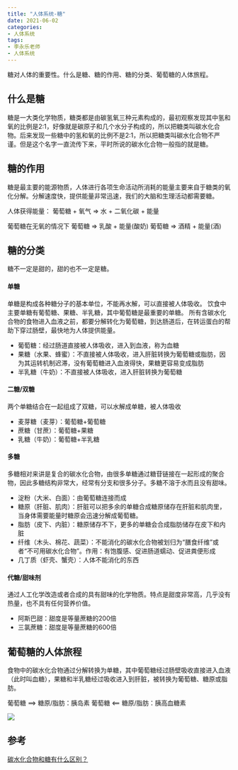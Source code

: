 ```yaml
---
title: "人体系统-糖"
date: 2021-06-02
categories:
- 人体系统
tags:
- 李永乐老师
- 人体系统
---
```


糖对人体的重要性。什么是糖、糖的作用、糖的分类、葡萄糖的人体旅程。
<!-- more -->

## 什么是糖

糖是一大类化学物质，糖类都是由碳氢氧三种元素构成的，最初观察发现其中氢和氧的比例是2:1，好像就是碳原子和几个水分子构成的，所以把糖类叫碳水化合物。后来发现一些糖中的氢和氧的比例不是2:1，所以把糖类叫碳水化合物不严谨。但是这个名字一直流传下来，平时所说的碳水化合物一般指的就是糖。

## 糖的作用

糖是最主要的能源物质，人体进行各项生命活动所消耗的能量主要来自于糖类的氧化分解。分解速度快，提供能量非常迅速，我们的大脑和生理活动都需要糖。

人体获得能量：
葡萄糖 + 氧气 => 水 + 二氧化碳 + 能量

葡萄糖在无氧的情况下
葡萄糖 => 乳酸 + 能量(酸奶)
葡萄糖 => 酒精 + 能量(酒)

## 糖的分类
糖不一定是甜的，甜的也不一定是糖。

#### 单糖
单糖是构成各种糖分子的基本单位，不能再水解，可以直接被人体吸收。
饮食中主要单糖有葡萄糖、果糖、半乳糖，其中葡萄糖是最重要的单糖。
所有含碳水化合物的食物进入血液之前，都要分解转化为葡萄糖，到达肠道后，在转运蛋白的帮助下穿过肠壁，最快地为人体提供能量。

* 葡萄糖：经过肠道直接被人体吸收，进入到血液，称为血糖
* 果糖（水果、蜂蜜）：不直接被人体吸收，进入肝脏转换为葡萄糖或脂肪，因为其运转机制迟滞，没有葡萄糖进入血液得快，果糖更容易变成脂肪
* 半乳糖（牛奶）：不直接被人体吸收，进入肝脏转换为葡萄糖

#### 二糖/双糖
两个单糖结合在一起组成了双糖，可以水解成单糖，被人体吸收

* 麦芽糖（麦芽）：葡萄糖+葡萄糖
* 蔗糖（甘蔗）：葡萄糖+果糖
* 乳糖（牛奶）：葡萄糖+半乳糖

#### 多糖
多糖相对来讲是复合的碳水化合物，由很多单糖通过糖苷链接在一起形成的聚合物，因此多糖结构非常大，经常有分支和很多分子。多糖不溶于水而且没有甜味。

* 淀粉（大米、白面）：由葡萄糖连接而成
* 糖原（肝脏、肌肉）：肝脏可以把多余的单糖合成糖原储存在肝脏和肌肉里，当身体需要能量时糖原会迅速分解成葡萄糖。
* 脂肪（皮下、内脏）：糖原储存不下，更多的单糖会合成脂肪储存在皮下和内脏
* 纤维（木头、棉花、蔬菜）：不能消化的碳水化合物被划归为“膳食纤维”或者“不可用碳水化合物”。作用：有饱腹感、促进肠道蠕动、促进粪便形成
* 几丁质（虾壳、蟹壳）：人体不能消化的东西

#### 代糖/甜味剂
通过人工化学改造或者合成的具有甜味的化学物质。特点是甜度非常高，几乎没有热量，也不具有任何营养价值。

* 阿斯巴甜：甜度是等量蔗糖的200倍
* 三氯蔗糖：甜度是等量蔗糖的600倍

## 葡萄糖的人体旅程
食物中的碳水化合物通过分解转换为单糖，其中葡萄糖经过肠壁吸收直接进入血液（此时叫血糖），果糖和半乳糖经过吸收进入到肝脏，被转换为葡萄糖、糖原或脂肪。

葡萄糖 ==> 糖原/脂肪：胰岛素
葡萄糖 <== 糖原/脂肪：胰高血糖素

![](/Users/lihaipeng/Documents/wechat/PGbDKQ.png)

## 参考
[碳水化合物和糖有什么区别？](https://www.zhihu.com/question/20714926/answer/73370674)

